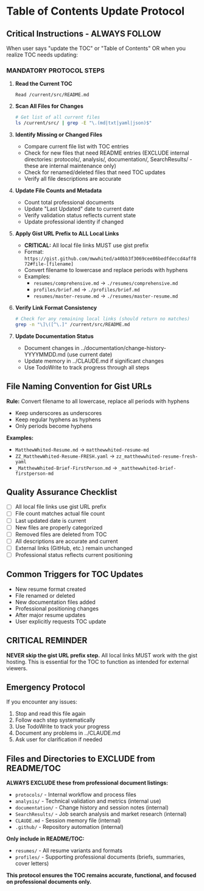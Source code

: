# Table of Contents Update Protocol

## Critical Instructions - ALWAYS FOLLOW

When user says "update the TOC" or "Table of Contents" OR when you realize TOC needs updating:

### MANDATORY PROTOCOL STEPS

1. **Read the Current TOC**
   ```
   Read /current/src/README.md
   ```

2. **Scan All Files for Changes**
   ```bash
   # Get list of all current files
   ls /current/src/ | grep -E "\.(md|txt|yaml|json)$"
   ```

3. **Identify Missing or Changed Files**
   - Compare current file list with TOC entries
   - Check for new files that need README entries (EXCLUDE internal directories: protocols/, analysis/, documentation/, SearchResults/ - these are internal maintenance only)
   - Check for renamed/deleted files that need TOC updates
   - Verify all file descriptions are accurate

4. **Update File Counts and Metadata**
   - Count total professional documents
   - Update "Last Updated" date to current date
   - Verify validation status reflects current state
   - Update professional identity if changed

5. **Apply Gist URL Prefix to ALL Local Links**
   - **CRITICAL:** All local file links MUST use gist prefix
   - Format: `https://gist.github.com/mwwhited/a40bb3f3069cee86bedfdeccd4aff872#file-[filename]`
   - Convert filename to lowercase and replace periods with hyphens
   - Examples:
     - `resumes/comprehensive.md` → `./resumes/comprehensive.md`
     - `profiles/brief.md` → `./profiles/brief.md`
     - `resumes/master-resume.md` → `./resumes/master-resume.md`

6. **Verify Link Format Consistency**
   ```bash
   # Check for any remaining local links (should return no matches)
   grep -n "\]\([^\.]" /current/src/README.md
   ```

7. **Update Documentation Status**
   - Document changes in ../documentation/change-history-YYYYMMDD.md (use current date)
   - Update memory in ../CLAUDE.md if significant changes
   - Use TodoWrite to track progress through all steps

## File Naming Convention for Gist URLs

**Rule:** Convert filename to all lowercase, replace all periods with hyphens
- Keep underscores as underscores
- Keep regular hyphens as hyphens
- Only periods become hyphens

**Examples:**
- `MatthewWhited-Resume.md` → `matthewwhited-resume-md`
- `ZZ_MatthewWhited-Resume-FRESH.yaml` → `zz_matthewwhited-resume-fresh-yaml`
- `_MatthewWhited-Brief-FirstPerson.md` → `_matthewwhited-brief-firstperson-md`

## Quality Assurance Checklist

- [ ] All local file links use gist URL prefix
- [ ] File count matches actual file count
- [ ] Last updated date is current
- [ ] New files are properly categorized
- [ ] Removed files are deleted from TOC
- [ ] All descriptions are accurate and current
- [ ] External links (GitHub, etc.) remain unchanged
- [ ] Professional status reflects current positioning

## Common Triggers for TOC Updates

- New resume format created
- File renamed or deleted
- New documentation files added
- Professional positioning changes
- After major resume updates
- User explicitly requests TOC update

## CRITICAL REMINDER

**NEVER skip the gist URL prefix step.** All local links MUST work with the gist hosting. This is essential for the TOC to function as intended for external viewers.

## Emergency Protocol

If you encounter any issues:
1. Stop and read this file again
2. Follow each step systematically
3. Use TodoWrite to track your progress
4. Document any problems in ../CLAUDE.md
5. Ask user for clarification if needed

## Files and Directories to EXCLUDE from README/TOC

**ALWAYS EXCLUDE these from professional document listings:**
- `protocols/` - Internal workflow and process files
- `analysis/` - Technical validation and metrics (internal use)
- `documentation/` - Change history and session notes (internal)
- `SearchResults/` - Job search analysis and market research (internal)
- `CLAUDE.md` - Session memory file (internal)
- `.github/` - Repository automation (internal)

**Only include in README/TOC:**
- `resumes/` - All resume variants and formats
- `profiles/` - Supporting professional documents (briefs, summaries, cover letters)

**This protocol ensures the TOC remains accurate, functional, and focused on professional documents only.**